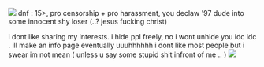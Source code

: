 ![](https://files.catbox.moe/dvdewu.gif)
dnf : 15>, pro censorship + pro harassment, you declaw '97 dude into some innocent shy loser (..? jesus fucking christ)

i dont like sharing my interests. i hide ppl freely, no i wont unhide you idc idc . ill make an info page eventually uuuhhhhhh i dont like most people but i swear im not mean ( unless u say some stupid shit infront of me .. )
![](https://files.catbox.moe/zdp86r.gif)
